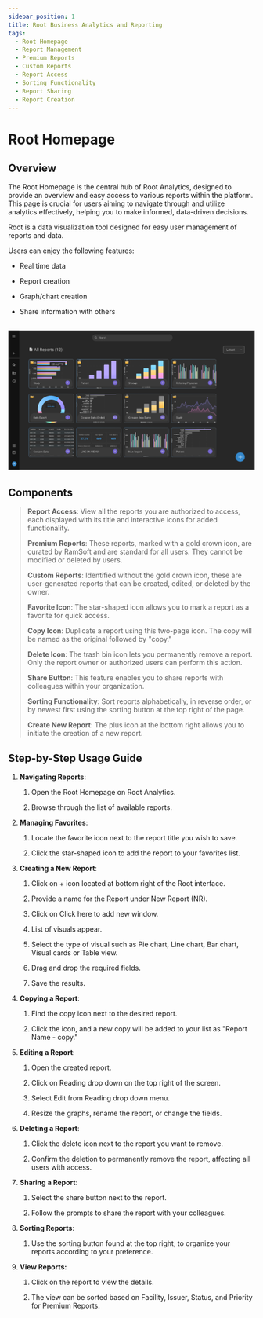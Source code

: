 ```yaml
---
sidebar_position: 1
title: Root Business Analytics and Reporting
tags:
  - Root Homepage
  - Report Management
  - Premium Reports
  - Custom Reports
  - Report Access
  - Sorting Functionality
  - Report Sharing
  - Report Creation
---
```


# Root Homepage

## Overview

The Root Homepage is the central hub of Root Analytics, designed to
provide an overview and easy access to various reports within the
platform. This page is crucial for users aiming to navigate through and
utilize analytics effectively, helping you to make informed, data-driven
decisions.

Root is a data visualization tool designed for easy user management of reports and data.

Users can enjoy the following features:

- Real time data

- Report creation

- Graph/chart creation

- Share information with others

![root home](./img/roothome.png)
----

## Components

> **Report Access**: View all the reports you are authorized to access,
> each displayed with its title and interactive icons for added
> functionality.
>
> **Premium Reports**: These reports, marked with a gold crown icon, are
> curated by RamSoft and are standard for all users. They cannot be
> modified or deleted by users.
>
> **Custom Reports**: Identified without the gold crown icon, these are
> user-generated reports that can be created, edited, or deleted by the
> owner.
>
> **Favorite Icon**: The star-shaped icon allows you to mark a report as
> a favorite for quick access.
>
> **Copy Icon**: Duplicate a report using this two-page icon. The copy
> will be named as the original followed by "copy."
>
> **Delete Icon**: The trash bin icon lets you permanently remove a
> report. Only the report owner or authorized users can perform this
> action.
>
> **Share Button**: This feature enables you to share reports with
> colleagues within your organization.
>
> **Sorting Functionality**: Sort reports alphabetically, in reverse
> order, or by newest first using the sorting button at the top right of
> the page.
>
> **Create New Report**: The plus icon at the bottom right allows you to
> initiate the creation of a new report.

## Step-by-Step Usage Guide

1.  **Navigating Reports**:

    1. Open the Root Homepage on Root Analytics.

    2. Browse through the list of available reports.

2.  **Managing Favorites**:

    1. Locate the favorite icon next to the report title you wish to
      save.

    2. Click the star-shaped icon to add the report to your favorites
      list.

3. **Creating a New Report**:

    1.  Click on + icon located at bottom right of the Root interface.

    2.  Provide a name for the Report under New Report (NR).

    3.  Click on Click here to add new window.

    4.  List of visuals appear.

    5.  Select the type of visual such as Pie chart, Line chart, Bar chart,
    Visual cards or Table view.

    6.  Drag and drop the required fields.

    7.  Save the results.

2.  **Copying a Report**:

    1. Find the copy icon next to the desired report.

    2. Click the icon, and a new copy will be added to your list as
      "Report Name - copy."

3.  **Editing a Report**:

    1.  Open the created report.

    2.  Click on Reading drop down on the top right of the screen.

    3.  Select Edit from Reading drop down menu.

    4.  Resize the graphs, rename the report, or change the fields.

4.  **Deleting a Report**:

    1. Click the delete icon next to the report you want to remove.

    2. Confirm the deletion to permanently remove the report, affecting
      all users with access.

5.  **Sharing a Report**:

    1. Select the share button next to the report.

    2. Follow the prompts to share the report with your colleagues.

6.  **Sorting Reports**:

    1. Use the sorting button found at the top right, to organize your reports
      according to your preference.

7.  **View Reports:**

    1. Click on the report to view the details.

    2. The view can be sorted based on Facility, Issuer, Status, and Priority for Premium Reports.





